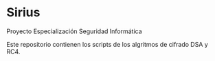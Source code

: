 # Sirius
Proyecto Especialización Seguridad Informática

Este repositorio contienen los scripts de los algritmos de cifrado DSA y RC4.
